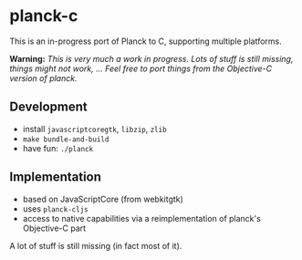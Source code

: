 # planck-c

This is an in-progress port of Planck to C, supporting multiple
platforms.

**Warning:** *This is very much a work in progress.  Lots of stuff is still missing, things might not work, ...  Feel free to port things from the Objective-C version of planck.*

## Development

- install `javascriptcoregtk`, `libzip`, `zlib`
- `make bundle-and-build`
- have fun: `./planck`

## Implementation

- based on JavaScriptCore (from webkitgtk)
- uses `planck-cljs`
- access to native capabilities via a reimplementation of
    planck's Objective-C part

A lot of stuff is still missing (in fact most of it).
